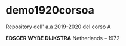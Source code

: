 # demo1920corsoa
Repository dell' a.a 2019-2020 del corso A

**EDSGER WYBE DIJKSTRA**
Netherlands – 1972
